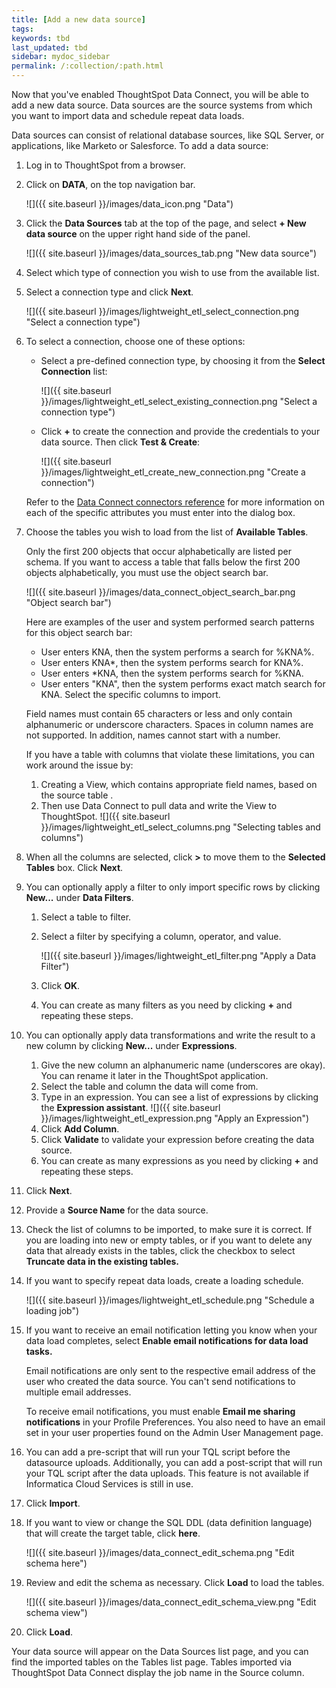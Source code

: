 ```yaml
---
title: [Add a new data source]
tags:
keywords: tbd
last_updated: tbd
sidebar: mydoc_sidebar
permalink: /:collection/:path.html
---
```

Now that you've enabled ThoughtSpot Data Connect, you will be able to add a new data source. Data sources are the source systems from which you want to import data and schedule repeat data loads.

Data sources can consist of relational database sources, like SQL Server, or applications, like Marketo or Salesforce. To add a data source:

1. Log in to ThoughtSpot from a browser.
2. Click on **DATA**, on the top navigation bar.

     ![]({{ site.baseurl }}/images/data_icon.png "Data")

3. Click the **Data Sources** tab at the top of the page, and select **+ New data source** on the upper right hand side of the panel.

     ![]({{ site.baseurl }}/images/data_sources_tab.png "New data source")

4. Select which type of connection you wish to use from the available list.
5. Select a connection type and click **Next**.

     ![]({{ site.baseurl }}/images/lightweight_etl_select_connection.png "Select a connection type")

6. To select a connection, choose one of these options:

    -   Select a pre-defined connection type, by choosing it from the **Select Connection** list:

         ![]({{ site.baseurl }}/images/lightweight_etl_select_existing_connection.png "Select a connection type")

    -   Click **+** to create the connection and provide the credentials to your data source. Then click **Test & Create**:

         ![]({{ site.baseurl }}/images/lightweight_etl_create_new_connection.png "Create a connection")

    Refer to the [Data Connect connectors reference](../reference/data-connect-connection-credentials.html#) for more information on each of the specific attributes you must enter into the dialog box.

7. Choose the tables you wish to load from the list of **Available Tables**.

    Only the first 200 objects that occur alphabetically are listed per schema. If you want to access a table that falls below the first 200 objects alphabetically, you must use the object search bar.

     ![]({{ site.baseurl }}/images/data_connect_object_search_bar.png "Object search bar")

    Here are examples of the user and system performed search patterns for this object search bar:

    -   User enters KNA, then the system performs a search for %KNA%.
    -   User enters KNA\*, then the system performs search for KNA%.
    -   User enters \*KNA, then the system performs search for %KNA.
    -   User enters "KNA", then the system performs exact match search for KNA.
    Select the specific columns to import.

   Field names must contain 65 characters or less and only contain alphanumeric or underscore characters. Spaces in column names are not supported. In addition, names cannot start with a number.

    If you have a table with columns that violate these limitations, you can work around the issue by:

    1. Creating a View, which contains appropriate field names, based on the source table .
    2. Then use Data Connect to pull data and write the View to ThoughtSpot.
     ![]({{ site.baseurl }}/images/lightweight_etl_select_columns.png "Selecting tables and columns")

8. When all the columns are selected, click **\>** to move them to the **Selected Tables** box. Click **Next**.
9. You can optionally apply a filter to only import specific rows by clicking **New...** under **Data Filters**.
    1. Select a table to filter.
    2. Select a filter by specifying a column, operator, and value.

         ![]({{ site.baseurl }}/images/lightweight_etl_filter.png "Apply a Data Filter")

    3. Click **OK**.
    4. You can create as many filters as you need by clicking **+** and repeating these steps.
10. You can optionally apply data transformations and write the result to a new column by clicking **New...** under **Expressions**.
    1. Give the new column an alphanumeric name \(underscores are okay).
      You can rename it later in the ThoughtSpot application.
    2. Select the table and column the data will come from.
    3. Type in an expression. You can see a list of expressions by clicking the **Expression assistant**.
        ![]({{ site.baseurl }}/images/lightweight_etl_expression.png "Apply an Expression")
    4. Click **Add Column**.
    5. Click **Validate** to validate your expression before creating the data source.
    6. You can create as many expressions as you need by clicking **+** and repeating these steps.
11. Click **Next**.
12. Provide a **Source Name** for the data source.
13. Check the list of columns to be imported, to make sure it is correct.
    If you are loading into new or empty tables, or if you want to delete any data that already exists in the tables, click the checkbox to select **Truncate data in the existing tables.**
14. If you want to specify repeat data loads, create a loading schedule.

     ![]({{ site.baseurl }}/images/lightweight_etl_schedule.png "Schedule a loading job")

15. If you want to receive an email notification letting you know when your data load completes, select **Enable email notifications for data load tasks.**

    Email notifications are only  sent to the respective email address of the user who created the data source. You can't send notifications to multiple email addresses.

    To receive email notifications, you must enable **Email me sharing notifications** in your Profile Preferences. You also need to have an email set in your user properties found on the Admin User Management page.

16. You can add a pre-script that will run your TQL script before the datasource uploads.
    Additionally, you can add a post-script that will run your TQL script after the data uploads. This feature is not available if Informatica Cloud Services is still in use.
17. Click **Import**.
18. If you want to view or change the SQL DDL \(data definition language) that will create the target table, click **here**.

     ![]({{ site.baseurl }}/images/data_connect_edit_schema.png "Edit schema here")

19. Review and edit the schema as necessary. Click **Load** to load the tables.

     ![]({{ site.baseurl }}/images/data_connect_edit_schema_view.png "Edit schema view")

20. Click **Load**.

Your data source will appear on the Data Sources list page, and you can find the imported tables on the Tables list page. Tables imported via ThoughtSpot Data Connect display the job name in the Source column.
